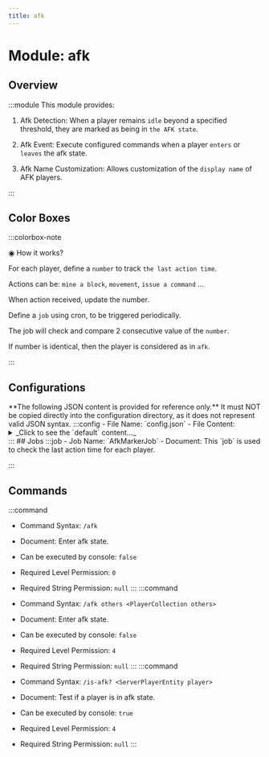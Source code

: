 ```yaml
---
title: afk
---
```



# Module: afk

## Overview
:::module
  This module provides:
  
  1. Afk Detection: When a player remains `idle` beyond a specified threshold, they are marked as being in `the AFK state`.
  
  2. Afk Event: Execute configured commands when a player `enters` or `leaves` the afk state.
  
  3. Afk Name Customization: Allows customization of the `display name` of AFK players.


:::
## Color Boxes

:::colorbox-note

  ◉ How it works?
  
  
  
  For each player, define a `number` to track `the last action time`.
  
  Actions can be: `mine a block`, `movement`, `issue a command` ...
  
  When action received, update the number.
  
  Define a `job` using cron, to be triggered periodically.
  
  The job will check and compare 2 consecutive value of the `number`.
  
  If number is identical, then the player is considered as in `afk`.


:::

## Configurations
<Admonition type="warning" icon="" title="">
**The following JSON content is provided for reference only.**
It must NOT be copied directly into the configuration directory, as it does not represent valid JSON syntax.
</Admonition>
:::config
- File Name: `config.json`
- File Content: 
<details>

<summary>_Click to see the `default` content..._</summary>

```json showLineNumbers title="config/fuji/modules/afk/config.json"
{
  /* The `display name` of an afk player in `tab` list. */
  "afk_display_name_format": "<gray>[AFK] %player:displayname_visual%"
  /* Afk checker is `triggered` periodically.
  To check whether a player has any input action.
  And mark the player as `afk` if there is no `action` for too long. */,
  "afk_checker": {
    "cron": "0 0/5 * ? * *"
  }
  /* Define commands to run on afk events. */,
  "afk_event": {
    "on_enter_afk": [
      "send-broadcast <gold>Player %player:name% is now afk"
    ],
    "on_leave_afk": [
      "send-broadcast <gold>Player %player:name% is no longer afk"
    ]
  }
}
```
</details>
:::
## Jobs
:::job
- Job Name: `AfkMarkerJob`
- Document:   This `job` is used to check the last action time for each player.


:::
## Commands
:::command
- Command Syntax: `/afk`
- Document:   Enter afk state.


- Can be executed by console: `false`
- Required Level Permission: `0`
- Required String Permission: `null`
:::
:::command
- Command Syntax: `/afk others <PlayerCollection others>`
- Document:   Enter afk state.


- Can be executed by console: `false`
- Required Level Permission: `4`
- Required String Permission: `null`
:::
:::command
- Command Syntax: `/is-afk? <ServerPlayerEntity player>`
- Document:   Test if a player is in afk state.


- Can be executed by console: `true`
- Required Level Permission: `4`
- Required String Permission: `null`
:::
